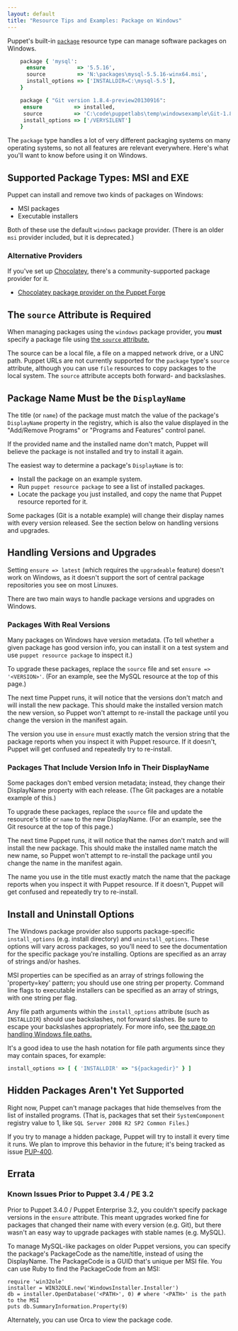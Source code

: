 ```yaml
---
layout: default
title: "Resource Tips and Examples: Package on Windows"
---
```


[package]: /puppet/3.7/reference/type.html#package
[source]: /puppet/3.7/reference/type.html#package-attribute-source

Puppet's built-in [`package`][package] resource type can manage software packages on Windows.

~~~ ruby
    package { 'mysql':
      ensure          => '5.5.16',
      source          => 'N:\packages\mysql-5.5.16-winx64.msi',
      install_options => ['INSTALLDIR=C:\mysql-5.5'],
    }

    package { "Git version 1.8.4-preview20130916":
     ensure          => installed,
     source          => 'C:\code\puppetlabs\temp\windowsexample\Git-1.8.4-preview20130916.exe',
     install_options => ['/VERYSILENT']
    }
~~~

The `package` type handles a lot of very different packaging systems on many operating systems, so not all features are relevant everywhere. Here's what you'll want to know before using it on Windows.


## Supported Package Types: MSI and EXE

Puppet can install and remove two kinds of packages on Windows:

* MSI packages
* Executable installers

Both of these use the default `windows` package provider. (There is an older `msi` provider included, but it is deprecated.)

### Alternative Providers

If you've set up [Chocolatey](https://chocolatey.org/), there's a community-supported package provider for it.

* [Chocolatey package provider on the Puppet Forge](https://forge.puppetlabs.com/rismoney/chocolatey)

## The `source` Attribute is Required

When managing packages using the `windows` package provider, you **must** specify a package file using [the `source` attribute.][source]

The source can be a local file, a file on a mapped network drive, or a UNC path. Puppet URLs are not currently supported for the `package` type's `source` attribute, although you can use `file` resources to copy packages to the local system. The `source` attribute accepts both forward- and backslashes.


## Package Name Must be the `DisplayName`

The title (or `name`) of the package must match the value of the package's `DisplayName` property in the registry, which is also the value displayed in the "Add/Remove Programs" or "Programs and Features" control panel.

If the provided name and the installed name don't match, Puppet will believe the package is not installed and try to install it again.

The easiest way to determine a package's `DisplayName` is to:

* Install the package on an example system.
* Run `puppet resource package` to see a list of installed packages.
* Locate the package you just installed, and copy the name that Puppet resource reported for it.

Some packages (Git is a notable example) will change their display names with every version released. See the section below on handling versions and upgrades.

## Handling Versions and Upgrades

Setting `ensure => latest` (which requires the `upgradeable` feature) doesn't work on Windows, as it doesn't support the sort of central package repositories you see on most Linuxes.

There are two main ways to handle package versions and upgrades on Windows.

### Packages With Real Versions

Many packages on Windows have version metadata. (To tell whether a given package has good version info, you can install it on a test system and use `puppet resource package` to inspect it.)

To upgrade these packages, replace the `source` file and set `ensure => '<VERSION>'`. (For an example, see the MySQL resource at the top of this page.)

The next time Puppet runs, it will notice that the versions don't match and will install the new package. This should make the installed version match the new version, so Puppet won't attempt to re-install the package until you change the version in the manifest again.

The version you use in `ensure` must exactly match the version string that the package reports when you inspect it with Puppet resource. If it doesn't, Puppet will get confused and repeatedly try to re-install.

### Packages That Include Version Info in Their DisplayName

Some packages don't embed version metadata; instead, they change their DisplayName property with each release. (The Git packages are a notable example of this.)

To upgrade these packages, replace the `source` file and update the resource's title or `name` to the new DisplayName. (For an example, see the Git resource at the top of this page.)

The next time Puppet runs, it will notice that the names don't match and will install the new package. This should make the installed name match the new name, so Puppet won't attempt to re-install the package until you change the name in the manifest again.

The name you use in the title must exactly match the name that the package reports when you inspect it with Puppet resource. If it doesn't, Puppet will get confused and repeatedly try to re-install.


## Install and Uninstall Options

The Windows package provider also supports package-specific `install_options` (e.g. install directory) and `uninstall_options`. These options will vary across packages, so you'll need to see the documentation for the specific package you're installing. Options are specified as an array of strings and/or hashes.

MSI properties can be specified as an array of strings following the 'property=key' pattern; you should use one string per property. Command line flags to executable installers can be specified as an array of strings, with one string per flag.

Any file path arguments within the `install_options` attribute (such as `INSTALLDIR`) should use backslashes, not forward slashes. Be sure to escape your backslashes appropriately. For more info, see [the page on handling Windows file paths.](./file_paths.html)

It's a good idea to use the hash notation for file path arguments since they may contain spaces, for example:

~~~ ruby
install_options => [ { 'INSTALLDIR' => "${packagedir}" } ]
~~~

## Hidden Packages Aren't Yet Supported

Right now, Puppet can't manage packages that hide themselves from the list of installed programs. (That is, packages that set their `SystemComponent` registry value to 1, like `SQL Server 2008 R2 SP2 Common Files`.)

If you try to manage a hidden package, Puppet will try to install it every time it runs. We plan to improve this behavior in the future; it's being tracked as issue [PUP-400][].

[pup-400]: https://tickets.puppetlabs.com/browse/PUP-400

## Errata

### Known Issues Prior to Puppet 3.4 / PE 3.2

Prior to Puppet 3.4.0 / Puppet Enterprise 3.2, you couldn't specify package versions in the `ensure` attribute. This meant upgrades worked fine for packages that changed their name with every version (e.g. Git), but there wasn't an easy way to upgrade packages with stable names (e.g. MySQL).

To manage MySQL-like packages on older Puppet versions, you can specify the package's PackageCode as the name/title, instead of using the DisplayName. The PackageCode is a GUID that's unique per MSI file. You can use Ruby to find the PackageCode from an MSI:

	require 'win32ole'
	installer = WIN32OLE.new('WindowsInstaller.Installer')
	db = installer.OpenDatabase('<PATH>', 0) # where '<PATH>' is the path to the MSI
	puts db.SummaryInformation.Property(9)

Alternately, you can use Orca to view the package code.
